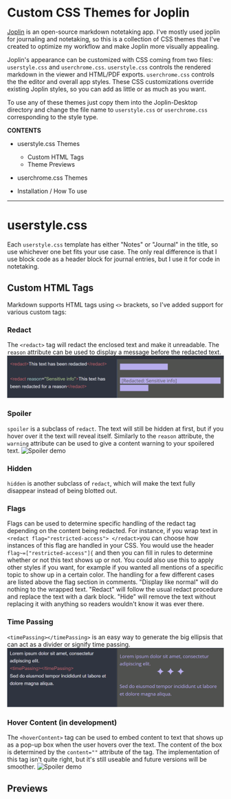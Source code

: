 # Custom CSS Themes for Joplin
[Joplin](https://joplinapp.org/) is an open-source markdown notetaking app. I've mostly used joplin for journaling and notetaking, so this is a collection of CSS themes that I've created to optimize my workflow and make Joplin more visually appealing.

Joplin's appearance can be customized with CSS coming from two files: `userstyle.css` and `userchrome.css`. `userstyle.css` controls the rendered markdown in the viewer and HTML/PDF exports. `userchrome.css` controls the the editor and overall app styles. These CSS customizations override existing Joplin styles, so you can add as little or as much as you want.

To use any of these themes just copy them into the Joplin-Desktop directory and change the file name to `userstyle.css` or `userchrome.css` corresponding to the style type.

**CONTENTS**

- userstyle.css Themes
	+ Custom HTML Tags
	+ Theme Previews
	
- userchrome.css Themes

- Installation / How To use
---


# userstyle.css
Each `userstyle.css` template has either "Notes" or "Journal" in the title, so use whichever one bet fits your use case. The only real difference is that I use block code as a header block for journal entries, but I use it for code in notetaking.

## Custom HTML Tags
Markdown supports HTML tags using `<>` brackets, so I've added support for various custom tags:

### Redact
The `<redact>` tag will redact the enclosed text and make it unreadable. The `reason` attribute can be used to display a message before the redacted text.
![Redact demo](./assets/HTML-redact-demo.png)

### Spoiler
`spoiler` is a subclass of `redact`. The text will still be hidden at first, but if you hover over it the text will reveal itself. Similarly to the `reason` attribute, the `warning` attribute can be used to give a content warning to your spoilered text.
![Spoiler demo](assets/HTML-Spoiler-Demo.gif)

### Hidden
`hidden` is another subclass of `redact`, which will make the text fully disappear instead of being blotted out.

### Flags
Flags can be used to determine specific handling of the redact tag depending on the content being redacted. For instance, if you wrap text in `<redact flag="restricted-access"> </redact>`you can choose how instances of this flag are handled in your CSS. You would use the header `flag~=["restricted-access"]{` and then you can fill in rules to determine whether or not this text shows up or not. You could also use this to apply other styles if you want, for example if you wanted all mentions of a specific topic to show up in a certain color. The handling for a few different cases are listed above the flag section in comments. "Display like normal" will do nothing to the wrapped text. "Redact" will follow the usual redact procedure and replace the text with a dark block. "Hide" will remove the text without replacing it with anything so readers wouldn't know it was ever there.

### Time Passing
`<timePassing></timePassing>` is an easy way to generate the big ellipsis that can act as a divider or signify time passing.
![Redact demo](./assets/HTML-timepassing-demo.png)

### Hover Content (in development)
The `<hoverContent>` tag can be used to embed content to text that shows up as a pop-up box when the user hovers over the text. The content of the box is determined by the `content=""` attribute of the tag. The implementation of this tag isn't quite right, but it's still useable and future versions will be smoother.
![Spoiler demo](assets/HTML-hoverContent-demo.gif)

## Previews